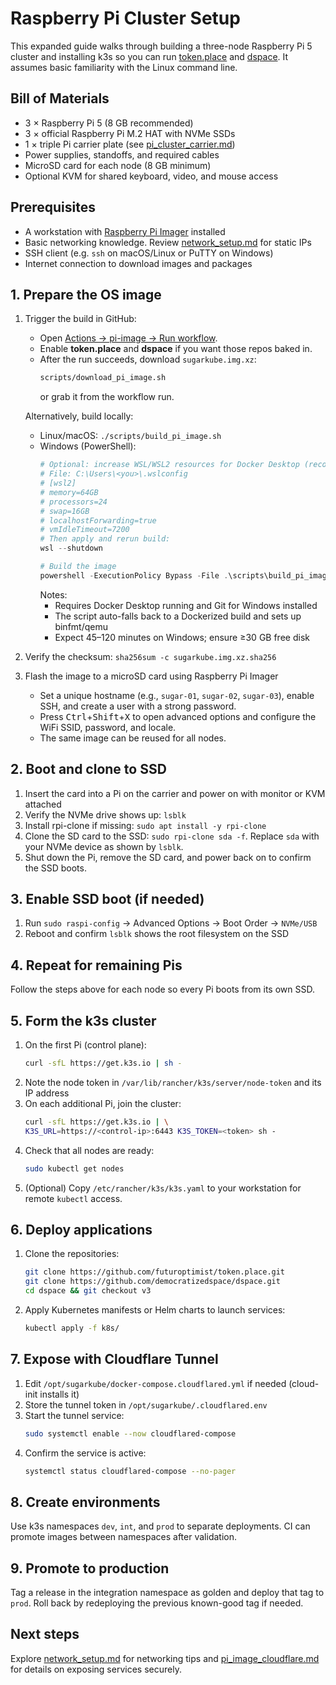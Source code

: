 # Raspberry Pi Cluster Setup

This expanded guide walks through building a three-node Raspberry Pi 5 cluster and installing k3s
so you can run [token.place](https://github.com/futuroptimist/token.place) and
[dspace](https://github.com/democratizedspace/dspace). It assumes basic familiarity with the
Linux command line.

## Bill of Materials
- 3 × Raspberry Pi 5 (8 GB recommended)
- 3 × official Raspberry Pi M.2 HAT with NVMe SSDs
- 1 × triple Pi carrier plate (see [pi_cluster_carrier.md](pi_cluster_carrier.md))
- Power supplies, standoffs, and required cables
- MicroSD card for each node (8 GB minimum)
- Optional KVM for shared keyboard, video, and mouse access

## Prerequisites
- A workstation with [Raspberry Pi Imager](https://www.raspberrypi.com/software/) installed
- Basic networking knowledge. Review [network_setup.md](network_setup.md) for static IPs
- SSH client (e.g. `ssh` on macOS/Linux or PuTTY on Windows)
- Internet connection to download images and packages

## 1. Prepare the OS image
1. Trigger the build in GitHub:
   - Open [Actions → pi-image → Run workflow][pi-image].
   - Enable **token.place** and **dspace** if you want those repos baked in.
   - After the run succeeds, download `sugarkube.img.xz`:
     ```bash
     scripts/download_pi_image.sh
     ```
     or grab it from the workflow run.

   Alternatively, build locally:
   - Linux/macOS: `./scripts/build_pi_image.sh`
   - Windows (PowerShell):
     ```powershell
     # Optional: increase WSL/WSL2 resources for Docker Desktop (recommended)
     # File: C:\Users\<you>\.wslconfig
     # [wsl2]
     # memory=64GB
     # processors=24
     # swap=16GB
     # localhostForwarding=true
     # vmIdleTimeout=7200
     # Then apply and rerun build:
     wsl --shutdown

     # Build the image
     powershell -ExecutionPolicy Bypass -File .\scripts\build_pi_image.ps1
     ```
     Notes:
     - Requires Docker Desktop running and Git for Windows installed
     - The script auto-falls back to a Dockerized build and sets up binfmt/qemu
     - Expect 45–120 minutes on Windows; ensure ≥30 GB free disk
2. Verify the checksum: `sha256sum -c sugarkube.img.xz.sha256`
3. Flash the image to a microSD card using Raspberry Pi Imager
   - Set a unique hostname (e.g., `sugar-01`, `sugar-02`, `sugar-03`), enable SSH, and create a user
     with a strong password.
   - Press <kbd>Ctrl</kbd>+<kbd>Shift</kbd>+<kbd>X</kbd> to open advanced options and configure the
     WiFi SSID, password, and locale.
   - The same image can be reused for all nodes.

## 2. Boot and clone to SSD
1. Insert the card into a Pi on the carrier and power on with monitor or KVM attached
2. Verify the NVMe drive shows up: `lsblk`
3. Install rpi-clone if missing: `sudo apt install -y rpi-clone`
4. Clone the SD card to the SSD: `sudo rpi-clone sda -f`.
   Replace `sda` with your NVMe device as shown by `lsblk`.
5. Shut down the Pi, remove the SD card, and power back on to confirm the SSD boots.

## 3. Enable SSD boot (if needed)
1. Run `sudo raspi-config` → Advanced Options → Boot Order → `NVMe/USB`
2. Reboot and confirm `lsblk` shows the root filesystem on the SSD

## 4. Repeat for remaining Pis
Follow the steps above for each node so every Pi boots from its own SSD.

## 5. Form the k3s cluster
1. On the first Pi (control plane):
   ```bash
   curl -sfL https://get.k3s.io | sh -
   ```
2. Note the node token in `/var/lib/rancher/k3s/server/node-token` and its IP address
3. On each additional Pi, join the cluster:
   ```bash
   curl -sfL https://get.k3s.io | \
   K3S_URL=https://<control-ip>:6443 K3S_TOKEN=<token> sh -
   ```
4. Check that all nodes are ready:
   ```bash
   sudo kubectl get nodes
   ```
5. (Optional) Copy `/etc/rancher/k3s/k3s.yaml` to your workstation for remote
   `kubectl` access.

## 6. Deploy applications
1. Clone the repositories:
   ```bash
   git clone https://github.com/futuroptimist/token.place.git
   git clone https://github.com/democratizedspace/dspace.git
   cd dspace && git checkout v3
   ```
2. Apply Kubernetes manifests or Helm charts to launch services:
   ```bash
   kubectl apply -f k8s/
   ```

## 7. Expose with Cloudflare Tunnel
1. Edit `/opt/sugarkube/docker-compose.cloudflared.yml` if needed (cloud-init installs it)
2. Store the tunnel token in `/opt/sugarkube/.cloudflared.env`
3. Start the tunnel service:
   ```bash
   sudo systemctl enable --now cloudflared-compose
   ```
4. Confirm the service is active:
   ```bash
   systemctl status cloudflared-compose --no-pager
   ```

## 8. Create environments
Use k3s namespaces `dev`, `int`, and `prod` to separate deployments.
CI can promote images between namespaces after validation.

## 9. Promote to production
Tag a release in the integration namespace as golden and deploy that tag to `prod`.
Roll back by redeploying the previous known-good tag if needed.

## Next steps
Explore [network_setup.md](network_setup.md) for networking tips and
[pi_image_cloudflare.md](pi_image_cloudflare.md) for details on exposing services securely.

[pi-image]: https://github.com/futuroptimist/sugarkube/actions/workflows/pi-image.yml
